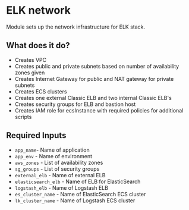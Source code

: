 # ELK network
Module sets up the network infrastructure for ELK stack.

## What does it do?
  - Creates VPC
  - Creates public and private subnets based on number of availability zones given
  - Creates Internet Gateway for public and NAT gateway for private subnets
  - Creates ECS clusters
  - Creates one external Classic ELB and two internal Classic ELB's
  - Creates security groups for ELB and bastion host
  - Creates IAM role for ecsInstance with required policies for additional scripts

## Required Inputs
  - `app_name`- Name of application
  - `app_env` - Name of environment
  - `aws_zones` - List of availability zones
  - `sg_groups` - List of security groups
  - `external_elb` - Name of external ELB
  - `elasticsearch_elb` - Name of ELB for ElasticSearch
  - `logstash_elb` - Name of Logstash ELB
  - `es_cluster_name` - Name of ElasticSearch ECS cluster
  - `lk_cluster_name` - Name of Logstash ECS cluster
